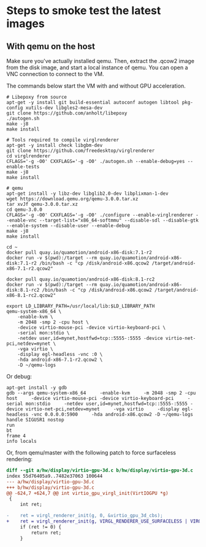 # Steps to smoke test the latest images

## With qemu on the host

Make sure you've actually installed qemu. Then, extract the .qcow2 image from the disk
image, and start a local instance of qemu. You can open a VNC connection to connect
to the VM.

The commands below start the VM with and without GPU acceleration.

```
# Libepoxy from source
apt-get -y install git build-essential autoconf autogen libtool pkg-config xutils-dev libgles2-mesa-dev
git clone https://github.com/anholt/libepoxy
./autogen.sh
make -j8
make install

# Tools required to compile virglrenderer
apt-get -y install check libgbm-dev
git clone https://github.com/freedesktop/virglrenderer
cd virglrenderer
CFLAGS='-g -O0' CXXFLAGS='-g -O0' ./autogen.sh --enable-debug=yes --enable-tests
make -j8
make install

# qemu
apt-get install -y libz-dev libglib2.0-dev libplixman-1-dev
wget https://download.qemu.org/qemu-3.0.0.tar.xz
tar xvJf qemu-3.0.0.tar.xz
cd qemu-3.0.0
CFLAGS='-g -O0' CXXFLAGS='-g -O0' ./configure --enable-virglrenderer --enable-vnc --target-list="x86_64-softmmu" --disable-sdl --disable-gtk --enable-system --disable-user --enable-debug
make -j8
make install
```

```
cd ~
docker pull quay.io/quamotion/android-x86-disk:7.1-r2
docker run -v $(pwd):/target --rm quay.io/quamotion/android-x86-disk:7.1-r2 /bin/bash -c "cp /disk/android-x86.qcow2 /target/android-x86-7.1-r2.qcow2"

docker pull quay.io/quamotion/android-x86-disk:8.1-rc2
docker run -v $(pwd):/target --rm quay.io/quamotion/android-x86-disk:8.1-rc2 /bin/bash -c "cp /disk/android-x86.qcow2 /target/android-x86-8.1-rc2.qcow2"

export LD_LIBRARY_PATH=/usr/local/lib:$LD_LIBRARY_PATH
qemu-system-x86_64 \
    -enable-kvm \
    -m 2048 -smp 2 -cpu host \
    -device virtio-mouse-pci -device virtio-keyboard-pci \
    -serial mon:stdio \
    -netdev user,id=mynet,hostfwd=tcp::5555-:5555 -device virtio-net-pci,netdev=mynet \
    -vga virtio \
    -display egl-headless -vnc :0 \
    -hda android-x86-7.1-r2.qcow2 \
    -D ~/qemu-logs
```

Or debug:

```
apt-get install -y gdb
gdb --args qemu-system-x86_64     -enable-kvm     -m 2048 -smp 2 -cpu host     -device virtio-mouse-pci -device virtio-keyboard-pci     -serial mon:stdio     -netdev user,id=mynet,hostfwd=tcp::5555-:5555 -device virtio-net-pci,netdev=mynet     -vga virtio     -display egl-headless -vnc 0.0.0.0:5900     -hda android-x86.qcow2 -D ~/qemu-logs
handle SIGUSR1 nostop
run
bt
frame 4
info locals
```

Or, from qemu/master with the following patch to force surfaceless rendering:

```patch
diff --git a/hw/display/virtio-gpu-3d.c b/hw/display/virtio-gpu-3d.c
index 55d76405a9..7482e37063 100644
--- a/hw/display/virtio-gpu-3d.c
+++ b/hw/display/virtio-gpu-3d.c
@@ -624,7 +624,7 @@ int virtio_gpu_virgl_init(VirtIOGPU *g)
 {
     int ret;

-    ret = virgl_renderer_init(g, 0, &virtio_gpu_3d_cbs);
+    ret = virgl_renderer_init(g, VIRGL_RENDERER_USE_SURFACELESS | VIRGL_RENDERER_USE_EGL, &virtio_gpu_3d_cbs);
     if (ret != 0) {
         return ret;
     }
```

